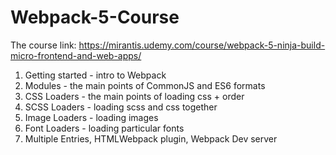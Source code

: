 # Webpack-5-Course

The course link: https://mirantis.udemy.com/course/webpack-5-ninja-build-micro-frontend-and-web-apps/

1. Getting started - intro to Webpack
2. Modules - the main points of CommonJS and ES6 formats
3. CSS Loaders - the main points of loading css + order
4. SCSS Loaders - loading scss and css together
5. Image Loaders - loading images
6. Font Loaders - loading particular fonts
7. Multiple Entries, HTMLWebpack plugin, Webpack Dev server
